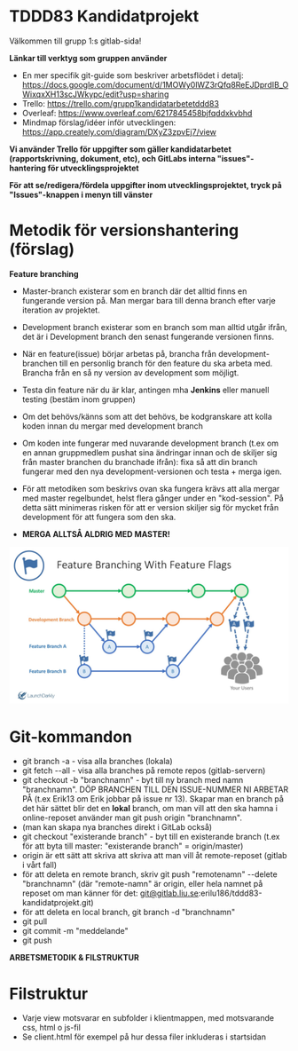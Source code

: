 # TDDD83 Kandidatprojekt

Välkommen till grupp 1:s gitlab-sida!

**Länkar till verktyg som gruppen använder**
*  En mer specifik git-guide som beskriver arbetsflödet i detalj: https://docs.google.com/document/d/1MOWy0lWZ3rQfq8ReEJDprdIB_OWixqxXH13scJWkypc/edit?usp=sharing
*  Trello: https://trello.com/grupp1kandidatarbetetddd83
*  Overleaf: https://www.overleaf.com/6217845458bjfqddxkvbhd
*  Mindmap förslag/idéer inför utvecklingen: https://app.creately.com/diagram/DXyZ3zpvEj7/view

**Vi använder Trello för uppgifter som gäller kandidatarbetet (rapportskrivning, dokument, etc), och GitLabs interna "issues"-hantering för utvecklingsprojektet**

**För att se/redigera/fördela uppgifter inom utvecklingsprojektet, tryck på "Issues"-knappen i menyn till vänster**

# Metodik för versionshantering (förslag)

**Feature branching**
* Master-branch existerar som en branch där det alltid finns en fungerande version på. Man mergar bara till denna branch efter varje iteration av projektet.
* Development branch existerar som en branch som man alltid utgår ifrån, det är i Development branch den senast fungerande versionen finns.
* När en feature(issue) börjar arbetas på, brancha från development-branchen till en personlig branch för den feature du ska arbeta med. Brancha från en så ny version av development som möjligt.
* Testa din feature när du är klar, antingen mha **Jenkins** eller manuell testing (bestäm inom gruppen)
* Om det behövs/känns som att det behövs, be kodgranskare att kolla koden innan du mergar med development branch
* Om koden inte fungerar med nuvarande development branch (t.ex om en annan gruppmedlem pushat sina ändringar innan och de skiljer sig från master branchen du branchade ifrån): fixa så att din branch fungerar med den nya development-versionen och testa + merga igen.

* För att metodiken som beskrivs ovan ska fungera krävs att alla mergar med master regelbundet, helst flera gånger under en "kod-session". På detta sätt minimeras risken för att er version skiljer sig för mycket från development för att fungera som den ska.
* **MERGA ALLTSÅ ALDRIG MED MASTER!**

![](dev_info/featurebranching.jpg)


# Git-kommandon


*  git branch -a - visa alla branches (lokala) 
*  git fetch --all - visa alla branches på remote repos (gitlab-servern)
*  git checkout -b "branchnamn" - byt till ny branch med namn "branchnamn". DÖP BRANCHEN TILL DEN ISSUE-NUMMER NI ARBETAR PÅ (t.ex Erik13 om Erik jobbar på issue nr 13). Skapar man en branch på det här sättet blir det en **lokal** branch, om man vill att den ska hamna i online-reposet använder man git push origin "branchnamn".
*  (man kan skapa nya branches direkt i GitLab också)
*  git checkout "existerande branch" - byt till en existerande branch (t.ex för att byta till master: "existerande branch" = origin/master)
*  origin är ett sätt att skriva att skriva att man vill åt remote-reposet (gitlab i vårt fall)
*  för att deleta en remote branch, skriv git push "remotenamn" --delete "branchnamn" (där "remote-namn" är origin, eller hela namnet på reposet om man känner för det: git@gitlab.liu.se:erilu186/tddd83-kandidatprojekt.git)
*  för att deleta en local branch, git branch -d "branchnamn"
*  git pull
*  git commit -m "meddelande"
*  git push 


**ARBETSMETODIK & FILSTRUKTUR**

# Filstruktur
* Varje view motsvarar en subfolder i klientmappen, med motsvarande css, html o js-fil
* Se client.html för exempel på hur dessa filer inkluderas i startsidan
